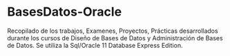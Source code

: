 # BasesDatos-Oracle
Recopilado de los trabajos, Examenes, Proyectos, Prácticas desarrollados durante los cursos de Diseño de Bases de Datos y Administración de Bases de Datos.
Se utiliza la Sql/Oracle 11 Database Express Edition. 
